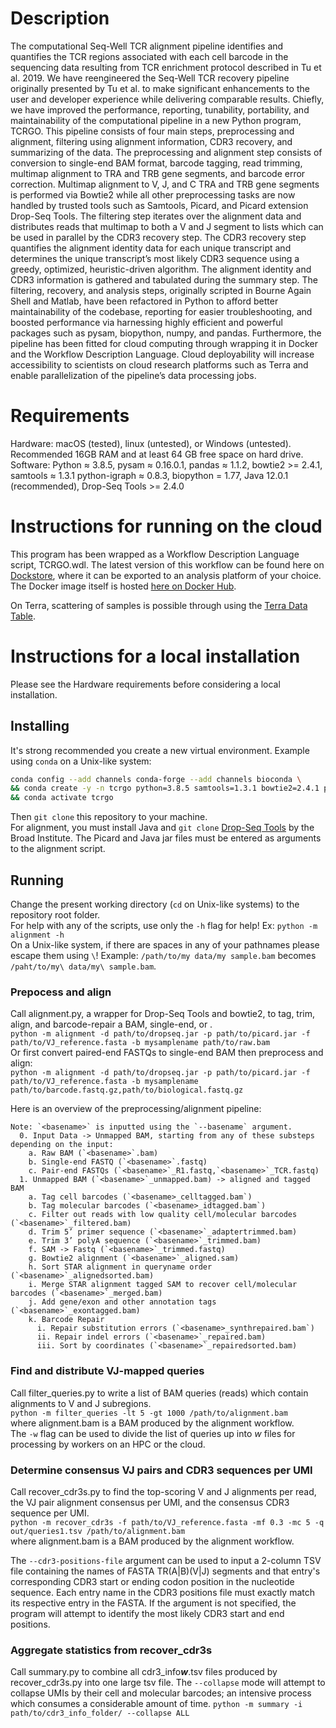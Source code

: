 # Description

The computational Seq-Well TCR alignment pipeline identifies and quantifies the TCR regions associated with each cell barcode in the sequencing data resulting from TCR enrichment protocol described in Tu et al. 2019. We have reengineered the Seq-Well TCR recovery pipeline originally presented by Tu et al. to make significant enhancements to the user and developer experience while delivering comparable results. Chiefly, we have improved the performance, reporting, tunability, portability, and maintainability of the computational pipeline in a new Python program, TCRGO. This pipeline consists of four main steps, preprocessing and alignment, filtering using alignment information, CDR3 recovery, and summarizing of the data. The preprocessing and alignment step consists of conversion to single-end BAM format, barcode tagging, read trimming, multimap alignment to TRA and TRB gene segments, and barcode error correction. Multimap alignment to V, J, and C TRA and TRB gene segments is performed via Bowtie2 while all other preprocessing tasks are now handled by trusted tools such as Samtools, Picard, and Picard extension Drop-Seq Tools. The filtering step iterates over the alignment data and distributes reads that multimap to both a V and J segment to lists which can be used in parallel by the CDR3 recovery step. The CDR3 recovery step quantifies the alignment identity data for each unique transcript and determines the unique transcript’s most likely CDR3 sequence using a greedy, optimized, heuristic-driven algorithm. The alignment identity and CDR3 information is gathered and tabulated during the summary step. The filtering, recovery, and analysis steps, originally scripted in Bourne Again Shell and Matlab, have been refactored in Python to afford better maintainability of the codebase, reporting for easier troubleshooting, and boosted performance via harnessing highly efficient and powerful packages such as pysam, biopython, numpy, and pandas. Furthermore, the pipeline has been fitted for cloud computing through wrapping it in Docker and the Workflow Description Language. Cloud deployability will increase accessibility to scientists on cloud research platforms such as Terra and enable parallelization of the pipeline’s data processing jobs.

# Requirements

Hardware: macOS (tested), linux (untested), or Windows (untested). Recommended 16GB RAM and at least 64 GB free space on hard drive.  
Software: Python ≈ 3.8.5, pysam ≈ 0.16.0.1, pandas ≈ 1.1.2, bowtie2 >= 2.4.1, samtools ≈ 1.3.1 python-igraph ≈ 0.8.3, biopython = 1.77, Java 12.0.1 (recommended), Drop-Seq Tools >= 2.4.0  

# Instructions for running on the cloud

This program has been wrapped as a Workflow Description Language script, TCRGO.wdl. The latest version of this workflow can be found here on [Dockstore](https://dockstore.org/workflows/github.com/ShalekLab/tcrgo/TCRGO), where it can be exported to an analysis platform of your choice. The Docker image itself is hosted [here on Docker Hub](https://hub.docker.com/r/shaleklab/tcrgo).  

On Terra, scattering of samples is possible through using the [Terra Data Table](https://support.terra.bio/hc/en-us/articles/360025758392-Managing-data-with-workspace-tables-). 

# Instructions for a local installation

Please see the Hardware requirements before considering a local installation.

## Installing

It's strong recommended you create a new virtual environment. Example using `conda` on a Unix-like system:  
```bash
conda config --add channels conda-forge --add channels bioconda \
&& conda create -y -n tcrgo python=3.8.5 samtools=1.3.1 bowtie2=2.4.1 pysam=0.16.0.1 pandas=1.1.2 python-igraph=0.8.3 biopython=1.77 \
&& conda activate tcrgo
```
Then `git clone` this repository to your machine.  
For alignment, you must install Java and `git clone` [Drop-Seq Tools](https://github.com/broadinstitute/Drop-seq) by the Broad Institute. The Picard and Java jar files must be entered as arguments to the alignment script.  

## Running

Change the present working directory (`cd` on Unix-like systems) to the repository root folder.  
For help with any of the scripts, use only the `-h` flag for help! Ex: `python -m alignment -h`  
On a Unix-like system, if there are spaces in any of your pathnames please escape them using `\`! Example: `/path/to/my data/my sample.bam` becomes `/paht/to/my\ data/my\ sample.bam`.
  
### Prepocess and align  
Call alignment.py, a wrapper for Drop-Seq Tools and bowtie2, to tag, trim, align, and barcode-repair a BAM, single-end, or .  
`python -m alignment -d path/to/dropseq.jar -p path/to/picard.jar -f path/to/VJ_reference.fasta -b mysamplename path/to/raw.bam`  
Or first convert paired-end FASTQs to single-end BAM then preprocess and align:  
`python -m alignment -d path/to/dropseq.jar -p path/to/picard.jar -f path/to/VJ_reference.fasta -b mysamplename path/to/barcode.fastq.gz,path/to/biological.fastq.gz`  

Here is an overview of the preprocessing/alignment pipeline:
```
Note: `<basename>` is inputted using the `--basename` argument.
  0. Input Data -> Unmapped BAM, starting from any of these substeps depending on the input:
    a. Raw BAM (`<basename>`.bam)
    b. Single-end FASTQ (`<basename>`.fastq)
    c. Pair-end FASTQs (`<basename>`_R1.fastq,`<basename>`_TCR.fastq)
  1. Unmapped BAM (`<basename>`_unmapped.bam) -> aligned and tagged BAM
    a. Tag cell barcodes (`<basename>_celltagged.bam`)
    b. Tag molecular barcodes (`<basename>_idtagged.bam`)
    c. Filter out reads with low quality cell/molecular barcodes (`<basename>`_filtered.bam)
    d. Trim 5’ primer sequence (`<basename>`_adaptertrimmed.bam)
    e. Trim 3’ polyA sequence (`<basename>`_trimmed.bam)
    f. SAM -> Fastq (`<basename>`_trimmed.fastq)
    g. Bowtie2 alignment (`<basename>`_aligned.sam)
    h. Sort STAR alignment in queryname order (`<basename>`_alignedsorted.bam)
    i. Merge STAR alignment tagged SAM to recover cell/molecular barcodes (`<basename>`_merged.bam)
    j. Add gene/exon and other annotation tags (`<basename>`_exontagged.bam)
    k. Barcode Repair
      i. Repair substitution errors (`<basename>_synthrepaired.bam`)
      ii. Repair indel errors (`<basename>`_repaired.bam)
      iii. Sort by coordinates (`<basename>`_repairedsorted.bam)
```

### Find and distribute VJ-mapped queries
Call filter_queries.py to write a list of BAM queries (reads) which contain alignments to V and J subregions.  
`python -m filter_queries -lt 5 -gt 1000 /path/to/alignment.bam`  
where alignment.bam is a BAM produced by the alignment workflow.  
The `-w` flag can be used to divide the list of queries up into *w* files for processing by workers on an HPC or the cloud.  
  
### Determine consensus VJ pairs and CDR3 sequences per UMI
Call recover_cdr3s.py to find the top-scoring V and J alignments per read, the VJ pair alignment consensus per UMI, and the consensus CDR3 sequence per UMI.  
`python -m recover_cdr3s -f path/to/VJ_reference.fasta -mf 0.3 -mc 5 -q out/queries1.tsv /path/to/alignment.bam`  
where alignment.bam is a BAM produced by the alignment workflow.  

The `--cdr3-positions-file` argument can be used to input a 2-column TSV file containing the names of FASTA TR(A|B)(V|J) segments and that entry's corresponding CDR3 start or ending codon position in the nucleotide sequence. Each entry name in the CDR3 positions file must exactly match its respective entry in the FASTA. If the argument is not specified, the program will attempt to identify the most likely CDR3 start and end positions.

### Aggregate statistics from recover_cdr3s
Call summary.py to combine all cdr3_info***w***.tsv files produced by recover_cdr3s.py into one large tsv file. The `--collapse` mode will attempt to collapse UMIs by their cell and molecular barcodes; an intensive process which consumes a considerable amount of time. 
`python -m summary -i path/to/cdr3_info_folder/ --collapse ALL`



